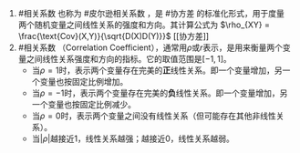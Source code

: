 1. #相关系数 也称为 #皮尔逊相关系数 ，是 #协方差 的标准化形式，用于度量两个随机变量之间线性关系的强度和方向。其计算公式为 $\rho_{XY} = \frac{\text{Cov}(X,Y)}{\sqrt{D(X)D(Y)}}$  [[协方差]] 
2. #相关系数 （Correlation Coefficient），通常用$\rho$或$r$表示，是用来衡量两个变量之间线性关系强度和方向的指标。它的取值范围是$[-1, 1]$。
	*   当$\rho=1$时，表示两个变量存在完美的**正**线性关系。即一个变量增加，另一个变量也按固定比例增加。
	*   当$\rho=-1$时，表示两个变量存在完美的**负**线性关系。即一个变量增加，另一个变量也按固定比例减少。
	*   当$\rho=0$时，表示两个变量之间没有线性关系（但可能存在其他非线性关系）。
	*   当$|\rho|$越接近1，线性关系越强；越接近0，线性关系越弱。

